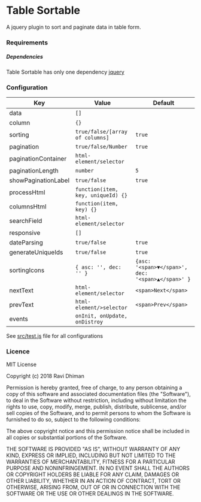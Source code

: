 # Table Sortable

A jquery plugin to sort and paginate data in table form.

### Requirements
##### Dependencies
Table Sortable has only one dependency [jquery](https://jquery.com/)

### Configuration

| Key                 | Value                                           | Default                                             |
| -------------       | -------------                                   | ------                                              |
| data                | `[]`                                            |                                                     |
| column              | `{}`                                            |                                                     |
| sorting             | `true/false/[array of columns]`                 | `true`                                              |
| pagination          | `true/false/Number`                             | `true`                                              |
| paginationContainer | `html-element/selector`                       |                                                     |
| paginationLength    | `number`                                        | `5`                                                 |
| showPaginationLabel | `true/false`                                    | `true`                                              |
| processHtml         | `function(item, key, uniqueId) {}`              |                                                     |
| columnsHtml         | `function(item, key) {}`                        |                                                     |
| searchField         | `html-element/selector`                      |                                                     |
| responsive          | `[]`                                            |                                                     |
| dateParsing         | `true/false`                                    | `true`                                              |
| generateUniqueIds   | `true/false`                                    | `true`                                              |
| sortingIcons        | `{ asc: '', dec: '' }`                          | `{asc: '<span>▼</span>', dec: '<span>▲</span>' }`  |
| nextText            | `html-element/selector`                      | `<span>Next</span>`                                 |
| prevText            | `html-element/>selector`                      | `<span>Prev</span>`                                 |
| events              | `onInit, onUpdate, onDistroy`                   |                                                     |


See [src/test.js](https://github.com/ravid7000/table-sortable/blob/master/src/test.js) file for all configurations

### Licence

MIT License

Copyright (c) 2018 Ravi Dhiman

Permission is hereby granted, free of charge, to any person obtaining a copy
of this software and associated documentation files (the "Software"), to deal
in the Software without restriction, including without limitation the rights
to use, copy, modify, merge, publish, distribute, sublicense, and/or sell
copies of the Software, and to permit persons to whom the Software is
furnished to do so, subject to the following conditions:

The above copyright notice and this permission notice shall be included in all
copies or substantial portions of the Software.

THE SOFTWARE IS PROVIDED "AS IS", WITHOUT WARRANTY OF ANY KIND, EXPRESS OR
IMPLIED, INCLUDING BUT NOT LIMITED TO THE WARRANTIES OF MERCHANTABILITY,
FITNESS FOR A PARTICULAR PURPOSE AND NONINFRINGEMENT. IN NO EVENT SHALL THE
AUTHORS OR COPYRIGHT HOLDERS BE LIABLE FOR ANY CLAIM, DAMAGES OR OTHER
LIABILITY, WHETHER IN AN ACTION OF CONTRACT, TORT OR OTHERWISE, ARISING FROM,
OUT OF OR IN CONNECTION WITH THE SOFTWARE OR THE USE OR OTHER DEALINGS IN THE
SOFTWARE.
